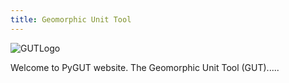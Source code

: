 ```yaml
---
title: Geomorphic Unit Tool
---
```


![GUTLogo](C:\et_al\Shared\Projects\USA\CHaMP\ResearchProjects\GUT\wrk_Scripts\20_guScript\pyGUT2\docs\assets\images\GUTLogo.png)


Welcome to PyGUT website. The Geomorphic Unit Tool (GUT).....
